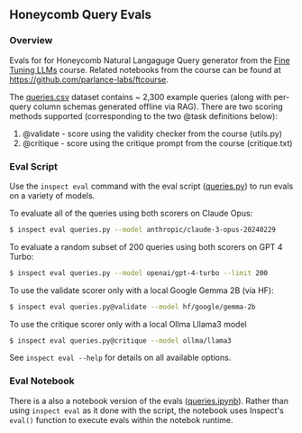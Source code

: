 ## Honeycomb Query Evals

### Overview

Evals for for Honeycomb Natural Langaguge Query generator from the [Fine Tuning LLMs](https://maven.com/parlance-labs/fine-tuning) course. Related notebooks from the course can be found at <https://github.com/parlance-labs/ftcourse>.

The [queries.csv](queries.csv) dataset contains \~ 2,300 example queries (along with per-query column schemas generated offline via RAG). There are two scoring methods supported
(corresponding to the two @task definitions below):

1. @validate - score using the validity checker from the course (utils.py)
2. @critique - score using the critique prompt from the course (critique.txt)

### Eval Script 

Use the `inspect eval` command with the eval script ([queries.py](queries.py)) to run evals on a variety of models.

To evaluate all of the queries using both scorers on Claude Opus:

```bash
$ inspect eval queries.py --model anthropic/claude-3-opus-20240229
```

To evaluate a random subset of 200 queries using both scorers on GPT 4 Turbo:

```bash
$ inspect eval queries.py --model openai/gpt-4-turbo --limit 200
```

To use the validate scorer only with a local Google Gemma 2B (via HF):

```bash
$ inspect eval queries.py@validate --model hf/google/gemma-2b
```

To use the critique scorer only with a local Ollma Lllama3 model

```bash
$ inspect eval queries.py@critique --model ollma/llama3
```

See `inspect eval --help` for details on all available options.

### Eval Notebook 

There is a also a notebook version of the evals ([queries.ipynb](queries.ipynb)). Rather than using `inspect eval` as it done with the script, the notebook uses Inspect's `eval()` function to execute evals within the notebok runtime.